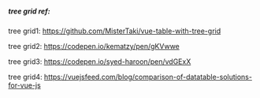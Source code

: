 ##### tree grid ref:

tree grid1: https://github.com/MisterTaki/vue-table-with-tree-grid

tree grid2: https://codepen.io/kematzy/pen/gKVwwe

tree grid3: https://codepen.io/syed-haroon/pen/vdGExX

tree grid4: https://vuejsfeed.com/blog/comparison-of-datatable-solutions-for-vue-js

